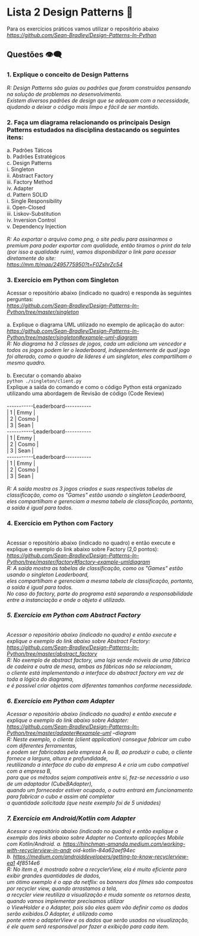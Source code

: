 # Lista 2 Design Patterns 📖

Para os exercícios práticos vamos utilizar o repositório abaixo <br>
<em> https://github.com/Sean-Bradley/Design-Patterns-In-Python </em> <br>


## Questões 👁️‍🗨️

### 1.	Explique o conceito de Design Patterns <br>
   <em>R: Design Patterns são guias ou padrões que foram construídos pensando na solução de problemas no desenvolvimento. <br> Existem diversos padrões de design que se adequam com a necessidade, ajudando a deixar o código mais limpo e fácil de ser mantido.
</em>
<br>
### 2.	Faça um diagrama relacionando os principais Design Patterns estudados na disciplina destacando os seguintes itens: <br>
   a.	Padrões Táticos <br>
   b.	Padrões Estratégicos <br>
   c.	Design Patterns <br>
   i.	Singleton <br>
   ii.	Abstract Factory <br>
   iii.	Factory Method <br>
   iv.	Adapter <br>
   d.	Pattern SOLID <br>
   i.	Single Responsibility <br>
   ii.	Open-Closed <br>
   iii.	Liskov-Substitution <br>
   iv.	Inversion Control <br>
   v.	Dependency Injection <br>
<br>
<em>
  R: Ao exportar o arquivo como png, o site pediu para assinarmos o premium para poder exportar com qualidade, então tiramos o print da tela (por isso a qualidade ruim), vamos disponibilizar o link para acessar diretamente do site:
<br> https://mm.tt/map/2495775950?t=F0ZshrZc54
</em>
<br>
### 3.	Exercício em Python com Singleton
Acessar o repositório abaixo (indicado no quadro) e responda às seguintes perguntas: <br>
 <em> https://github.com/Sean-Bradley/Design-Patterns-In-Python/tree/master/singleton </em> <br>
  <br>a.	Explique o diagrama UML utilizado no exemplo de aplicação do autor: <br>
  <em> https://github.com/Sean-Bradley/Design-Patterns-In-Python/tree/master/singleton#example-uml-diagram </em>
<em> <br>
R: No diagrama há 3 classes de jogos, cada um adiciona um vencedor e todos os jogos podem ler o leaderboard, independentemente de qual jogo foi alterado, como o quadro de líderes é um singleton, eles compartilham o mesmo quadro.<br>
</em><br>
b.	Executar o comando abaixo <br>
  ` python ./singleton/client.py `
<br> Explique a saída do comando e como o código Python está organizado utilizando uma abordagem de Revisão de código (Code Review)
<br>
<br>-----------Leaderboard-----------
<br>|       1       |       Emmy    |
<br>|       2       |       Cosmo   |
<br>|       3       |       Sean    |
<br>-----------Leaderboard-----------
<br>|       1       |       Emmy    |
<br>|       2       |       Cosmo   |
<br>|       3       |       Sean    |
<br>-----------Leaderboard-----------
<br>|       1       |       Emmy    |
<br>|       2       |       Cosmo   |
<br>|       3       |       Sean    |
<br>
<em>
  <br>
R: A saída mostra os 3 jogos criados e suas respectivas tabelas de classificação, como os "Games" estão usando o singleton Leaderboard,<br> eles compartilham e gerenciam a mesma tabela de classificação, portanto, a saída é igual para todos.
</em>
<br>

### 4.	Exercício em Python com Factory
<br> Acessar o repositório abaixo (indicado no quadro) e então execute e explique o exemplo do link abaixo sobre Factory (2,0 pontos):
<em>
   https://github.com/Sean-Bradley/Design-Patterns-In-Python/tree/master/factory#factory-example-umldiagram </rm>
   <br>
   <em>R: A saída mostra as tabelas de classificação, como os "Games" estão usando o singleton Leaderboard,
  <br>eles compartilham e gerenciam a mesma tabela de classificação, portanto, a saída é igual para todos.
  <br>No caso do factory, parte do programa está separando a responsabilidade entre a instanciação e onde o objeto é utilizado.
  </em>
  <br>
### 5.	Exercício em Python com Abstract Factory
<br>Acessar o repositório abaixo (indicado no quadro) e então execute e explique o exemplo do link abaixo sobre Abstract Factory:
 <em>  https://github.com/Sean-Bradley/Design-Patterns-In-Python/tree/master/abstract_factory </em>
 <br>
  <em> R: No exemplo de abstract factory, uma loja vende móveis de uma fábrica de cadeira e outra de mesa, ambas as fábricas não se relacionam, 
 <br> o cliente está implementando a interface do abstract factory em vez de toda a lógica do diagrama,
 <br> e é possível criar objetos com diferentes tamanhos  conforme necessidade.
</em>
<br>
### 6.	Exercício em Python com Adapter <br>
Acessar o repositório abaixo (indicado no quadro) e então execute e explique o exemplo do link abaixo sobre Adapter:<br>
<em>
   https://github.com/Sean-Bradley/Design-Patterns-In-Python/tree/master/adapter#example-uml –diagram
 </em><br>
 <em>
   R: Neste exemplo, o cliente (client application) consegue fabricar um cubo com diferentes ferramentas, <br>
  e podem ser fabricadas pela empresa A ou B, ao produzir o cubo, o cliente fornece a largura, altura e profundidade,<br>
  reutilizando a interface do cubo da empresa A e cria um cubo compatível com a empresa B,<br>
  para que os métodos sejam compatíveis entre si, fez-se necessário o uso de um adaptador (CubeBAdapter), 
  <br>quando um fornecedor estiver ocupado, o outro entrará em funcionamento para fabricar o cubo e assim até completar <br>
  a quantidade solicitada (que neste exemplo foi de 5 unidades) <br>
  
### 7.	Exercício em Android/Kotlin com Adapter <br>
  Acessar o repositório abaixo (indicado no quadro) e então explique o exemplo dos links abaixo sobre Adapter no Contexto aplicações Mobile com Kotlin/Android.
 <em>  a.	https://hinchman-amanda.medium.com/working-with-recyclerview-in-andr oid-kotlin-84a62aef94ec <br>
   b.	https://medium.com/androiddevelopers/getting-to-know-recyclerview-ea1
   4f8514e6 </em><br>
<em>
R: No item a, é mostrado sobre a recyclerView, ela é muito eficiente para exibir grandes quantidades de dados, <br>
  um ótimo exemplo é o app da netflix: os banners dos filmes são compostos por recycler view, quando arrastamos a tela, <br>
  a recycler view reutiliza a visualização e muda somente os retornos desta, quando vamos implementar precisamos utilizar 
  <br>o ViewHolder e o Adapter, pois são eles quem vão definir como os dados serão exibidos.O Adapter, é utilizado como 
  <br>ponte entre o adapterView e os dados que serão usados na visualização, <br>
  é ele quem será responsável por fazer a exibição para cada item.
